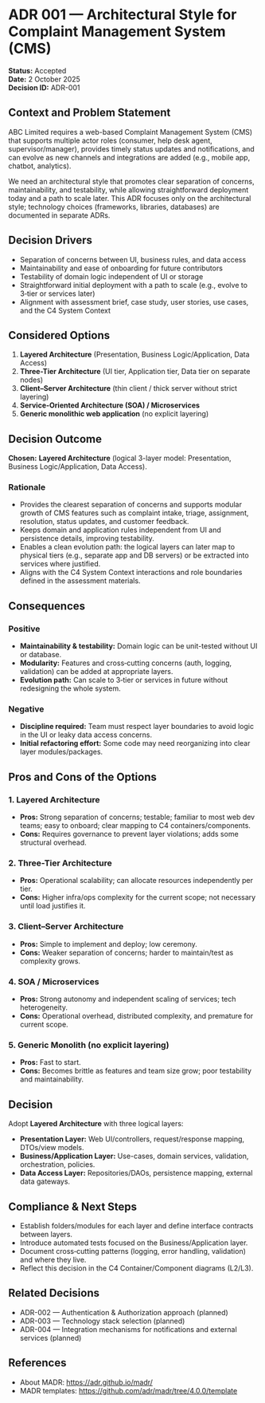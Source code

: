 # ADR 001 — Architectural Style for Complaint Management System (CMS)

**Status:** Accepted  
**Date:** 2 October 2025  
**Decision ID:** ADR-001

## Context and Problem Statement
ABC Limited requires a web-based Complaint Management System (CMS) that supports multiple actor roles (consumer, help desk agent, supervisor/manager), provides timely status updates and notifications, and can evolve as new channels and integrations are added (e.g., mobile app, chatbot, analytics).

We need an architectural style that promotes clear separation of concerns, maintainability, and testability, while allowing straightforward deployment today and a path to scale later. This ADR focuses only on the architectural style; technology choices (frameworks, libraries, databases) are documented in separate ADRs.

## Decision Drivers
- Separation of concerns between UI, business rules, and data access
- Maintainability and ease of onboarding for future contributors
- Testability of domain logic independent of UI or storage
- Straightforward initial deployment with a path to scale (e.g., evolve to 3‑tier or services later)
- Alignment with assessment brief, case study, user stories, use cases, and the C4 System Context

## Considered Options
1. **Layered Architecture** (Presentation, Business Logic/Application, Data Access)
2. **Three-Tier Architecture** (UI tier, Application tier, Data tier on separate nodes)
3. **Client–Server Architecture** (thin client / thick server without strict layering)
4. **Service-Oriented Architecture (SOA) / Microservices**
5. **Generic monolithic web application** (no explicit layering)

## Decision Outcome
**Chosen:** **Layered Architecture** (logical 3-layer model: Presentation, Business Logic/Application, Data Access).

### Rationale
- Provides the clearest separation of concerns and supports modular growth of CMS features such as complaint intake, triage, assignment, resolution, status updates, and customer feedback.
- Keeps domain and application rules independent from UI and persistence details, improving testability.
- Enables a clean evolution path: the logical layers can later map to physical tiers (e.g., separate app and DB servers) or be extracted into services where justified.
- Aligns with the C4 System Context interactions and role boundaries defined in the assessment materials.

## Consequences

### Positive
- **Maintainability & testability:** Domain logic can be unit-tested without UI or database.
- **Modularity:** Features and cross‑cutting concerns (auth, logging, validation) can be added at appropriate layers.
- **Evolution path:** Can scale to 3‑tier or services in future without redesigning the whole system.

### Negative
- **Discipline required:** Team must respect layer boundaries to avoid logic in the UI or leaky data access concerns.
- **Initial refactoring effort:** Some code may need reorganizing into clear layer modules/packages.

## Pros and Cons of the Options

### 1. Layered Architecture
- **Pros:** Strong separation of concerns; testable; familiar to most web dev teams; easy to onboard; clear mapping to C4 containers/components.
- **Cons:** Requires governance to prevent layer violations; adds some structural overhead.

### 2. Three-Tier Architecture
- **Pros:** Operational scalability; can allocate resources independently per tier.
- **Cons:** Higher infra/ops complexity for the current scope; not necessary until load justifies it.

### 3. Client–Server Architecture
- **Pros:** Simple to implement and deploy; low ceremony.
- **Cons:** Weaker separation of concerns; harder to maintain/test as complexity grows.

### 4. SOA / Microservices
- **Pros:** Strong autonomy and independent scaling of services; tech heterogeneity.
- **Cons:** Operational overhead, distributed complexity, and premature for current scope.

### 5. Generic Monolith (no explicit layering)
- **Pros:** Fast to start.
- **Cons:** Becomes brittle as features and team size grow; poor testability and maintainability.

## Decision
Adopt **Layered Architecture** with three logical layers:
- **Presentation Layer:** Web UI/controllers, request/response mapping, DTOs/view models.
- **Business/Application Layer:** Use-cases, domain services, validation, orchestration, policies.
- **Data Access Layer:** Repositories/DAOs, persistence mapping, external data gateways.

## Compliance & Next Steps
- Establish folders/modules for each layer and define interface contracts between layers.
- Introduce automated tests focused on the Business/Application layer.
- Document cross‑cutting patterns (logging, error handling, validation) and where they live.
- Reflect this decision in the C4 Container/Component diagrams (L2/L3).

## Related Decisions
- ADR-002 — Authentication & Authorization approach (planned)
- ADR-003 — Technology stack selection (planned)
- ADR-004 — Integration mechanisms for notifications and external services (planned)

## References
- About MADR: https://adr.github.io/madr/  
- MADR templates: https://github.com/adr/madr/tree/4.0.0/template
